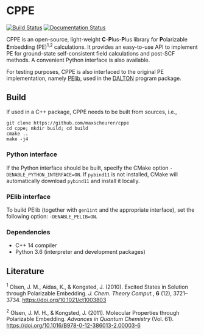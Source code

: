 # CPPE

[![Build Status](https://travis-ci.org/maxscheurer/cppe.svg?branch=master)](https://travis-ci.org/maxscheurer/cppe)
[![Documentation Status](https://readthedocs.org/projects/cppe/badge/?version=latest)](https://cppe.readthedocs.io/en/latest/?badge=latest)


CPPE is an open-source, light-weight **C**-**P**lus-**P**lus library for **P**olarizable **E**mbedding (PE)<sup>1,2</sup>
calculations.
It provides an easy-to-use API to implement PE for ground-state self-consistent field
calculations and post-SCF methods. A convenient Python interface is also available.

For testing purposes, CPPE is also interfaced to the original PE implementation, namely
[PElib](https://gitlab.com/pe-software/pelib-public), used in the [DALTON](http://daltonprogram.org/) program package.

<!-- CPPE is currently implemented in the Q-Chem program package for PE-SCF
and PE-ADC calculations <sup>3</sup>, and the open-source
packages [Psi4](http://psicode.org) and [pyscf](https://github.com/pyscf/pyscf).
The latter implementation makes use of the Python interface. -->

## Build
If used in a C++ package, CPPE needs to be built from sources, i.e.,
```
git clone https://github.com/maxscheurer/cppe
cd cppe; mkdir build; cd build
cmake ..
make -j4
```

### Python interface
If the Python interface should be built, specify the CMake option
`-DENABLE_PYTHON_INTERFACE=ON`. If `pybind11` is not installed, CMake
will automatically download `pybind11` and install it locally.

### PElib interface
To build PElib (together with `gen1int` and the appropriate interface), set the following option:
`-DENABLE_PELIB=ON`.

### Dependencies
- C++ 14 compiler
- Python 3.6 (interpreter and development packages)

<!-- ## Installation via pip
will be possible in the future. -->


## Literature
<sup>1</sup> Olsen, J. M., Aidas, K., & Kongsted, J. (2010). Excited States in Solution through Polarizable Embedding. _J. Chem. Theory Comput._, **6** (12), 3721–3734. https://doi.org/10.1021/ct1003803

<sup>2</sup> Olsen, J. M. H., & Kongsted, J. (2011). Molecular Properties through Polarizable Embedding. _Advances in Quantum Chemistry_ (Vol. 61). https://doi.org/10.1016/B978-0-12-386013-2.00003-6
